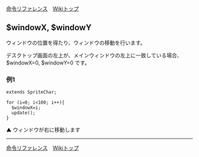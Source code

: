 
[命令リファレンス](./reference)&emsp;[Wikiトップ](./)

<title>命令リファレンス - $windowX, $windowY</title>

## $windowX, $windowY

ウィンドウの位置を得たり、ウィンドウの移動を行います。

デスクトップ画面の左上が、メインウィンドウの左上に一致している場合、$windowX=0, $windowY=0 です。

### 例1
```
extends SpriteChar;

for (i=0; i<100; i++){
  $windowX=i;
  update();
}
```

▲ ウィンドウが右に移動します

***

[命令リファレンス](./reference)&emsp;[Wikiトップ](./)

